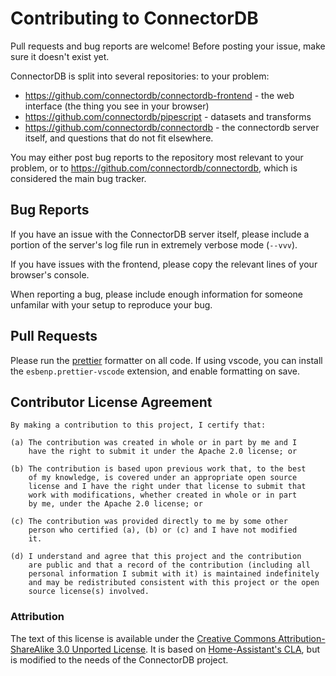 # Contributing to ConnectorDB

Pull requests and bug reports are welcome! Before posting your issue, make sure it doesn't exist yet.

ConnectorDB is split into several repositories:
to your problem:
- https://github.com/connectordb/connectordb-frontend - the web interface (the thing you see in your browser)
- https://github.com/connectordb/pipescript - datasets and transforms
- https://github.com/connectordb/connectordb - the connectordb server itself, and questions that do not fit elsewhere.

You may either post bug reports to the repository most relevant to your problem, or to https://github.com/connectordb/connectordb, which is considered the main bug tracker.

## Bug Reports

If you have an issue with the ConnectorDB server itself, please include a portion of the server's log file run in extremely verbose mode (`--vvv`).

If you have issues with the frontend, please copy the relevant lines of your browser's console.

When reporting a bug, please include enough information for someone unfamilar
with your setup to reproduce your bug.

## Pull Requests

Please run the [prettier](https://github.com/prettier/prettier) formatter on all code. If using vscode, you can install the `esbenp.prettier-vscode` extension, and enable formatting on save.

## Contributor License Agreement

```
By making a contribution to this project, I certify that:

(a) The contribution was created in whole or in part by me and I
    have the right to submit it under the Apache 2.0 license; or

(b) The contribution is based upon previous work that, to the best
    of my knowledge, is covered under an appropriate open source
    license and I have the right under that license to submit that
    work with modifications, whether created in whole or in part
    by me, under the Apache 2.0 license; or

(c) The contribution was provided directly to me by some other
    person who certified (a), (b) or (c) and I have not modified
    it.

(d) I understand and agree that this project and the contribution
    are public and that a record of the contribution (including all
    personal information I submit with it) is maintained indefinitely
    and may be redistributed consistent with this project or the open
    source license(s) involved.
```

### Attribution

The text of this license is available under the [Creative Commons Attribution-ShareAlike 3.0 Unported License](http://creativecommons.org/licenses/by-sa/3.0/).  It is based on [Home-Assistant's CLA](https://github.com/home-assistant/home-assistant/blob/dev/CLA.md), but is modified to the needs of the ConnectorDB project.

